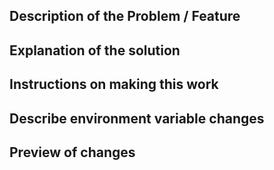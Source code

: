 ## Description of the Problem / Feature

## Explanation of the solution

## Instructions on making this work

## Describe environment variable changes

## Preview of changes
